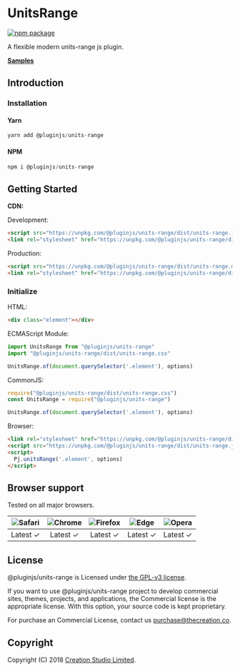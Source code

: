 # UnitsRange

[![npm package](https://img.shields.io/npm/v/@pluginjs/units-range.svg)](https://www.npmjs.com/package/@pluginjs/units-range)

A flexible modern units-range js plugin.

**[Samples](https://codesandbox.io/s/github/pluginjs/plugin.js/tree/master/modules/unitsRange/samples)**

## Introduction

### Installation

#### Yarn

```javascript
yarn add @pluginjs/units-range
```

#### NPM

```javascript
npm i @pluginjs/units-range
```

## Getting Started

**CDN:**

Development:

```html
<script src="https://unpkg.com/@pluginjs/units-range/dist/units-range.js"></script>
<link rel="stylesheet" href="https://unpkg.com/@pluginjs/units-range/dist/units-range.css">
```

Production:

```html
<script src="https://unpkg.com/@pluginjs/units-range/dist/units-range.min.js"></script>
<link rel="stylesheet" href="https://unpkg.com/@pluginjs/units-range/dist/units-range.min.css">
```

### Initialize

HTML:

```html
<div class="element"></div>
```

ECMAScript Module:

```javascript
import UnitsRange from "@pluginjs/units-range"
import "@pluginjs/units-range/dist/units-range.css"

UnitsRange.of(document.querySelector('.element'), options)
```

CommonJS:

```javascript
require("@pluginjs/units-range/dist/units-range.css")
const UnitsRange = require("@pluginjs/units-range")

UnitsRange.of(document.querySelector('.element'), options)
```

Browser:

```html
<link rel="stylesheet" href="https://unpkg.com/@pluginjs/units-range/dist/units-range.css">
<script src="https://unpkg.com/@pluginjs/units-range/dist/units-range.js"></script>
<script>
  Pj.unitsRange('.element', options)
</script>
```

## Browser support

Tested on all major browsers.

| <img src="https://raw.githubusercontent.com/alrra/browser-logos/master/src/safari/safari_32x32.png" alt="Safari"> | <img src="https://raw.githubusercontent.com/alrra/browser-logos/master/src/chrome/chrome_32x32.png" alt="Chrome"> | <img src="https://raw.githubusercontent.com/alrra/browser-logos/master/src/firefox/firefox_32x32.png" alt="Firefox"> | <img src="https://raw.githubusercontent.com/alrra/browser-logos/master/src/edge/edge_32x32.png" alt="Edge"> | <img src="https://raw.githubusercontent.com/alrra/browser-logos/master/src/opera/opera_32x32.png" alt="Opera"> |
|:--:|:--:|:--:|:--:|:--:|
| Latest ✓ | Latest ✓ | Latest ✓ | Latest ✓ | Latest ✓ |

## License

@pluginjs/units-range is Licensed under [the GPL-v3 license](LICENSE).

If you want to use @pluginjs/units-range project to develop commercial sites, themes, projects, and applications, the Commercial license is the appropriate license. With this option, your source code is kept proprietary.

For purchase an Commercial License, contact us purchase@thecreation.co.

## Copyright

Copyright (C) 2018 [Creation Studio Limited](creationstudio.com).